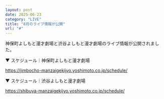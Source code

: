 ```yaml
---
layout: post
date: 2025-06-23
category: "LIVE"
title: "8月のライブ情報が公開"
url: "#"
---
```


神保町よしもと漫才劇場と渋谷よしもと漫才劇場のライブ情報が公開されました。

▼ スケジュール｜神保町よしもと漫才劇場

<https://jimbocho-manzaigekijyo.yoshimoto.co.jp/schedule/>

▼ スケジュール｜渋谷よしもと漫才劇場

<https://shibuya-manzaigekijyo.yoshimoto.co.jp/schedule/>

